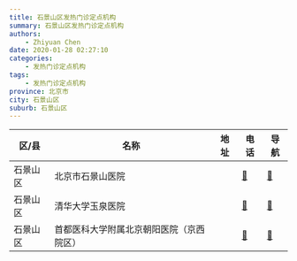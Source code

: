 ```yaml
---
title: 石景山区发热门诊定点机构
summary: 石景山区发热门诊定点机构
authors: 
    - Zhiyuan Chen
date: 2020-01-28 02:27:10
categories: 
    - 发热门诊定点机构
tags: 
    - 发热门诊定点机构
province: 北京市
city: 石景山区
suburb: 石景山区
---
```


|  区/县  |  名称  |  地址  |  电话  |  导航  |
|------|-------|------|------|------|
|  石景山区  |  北京市石景山医院  |    |  [🧭](https://ditu.amap.com/search?query=北京市石景山医院)  |  [🧭](https://ditu.amap.com/search?query=北京市石景山医院)  
|  石景山区  |  清华大学玉泉医院  |    |  [🧭](https://ditu.amap.com/search?query=清华大学玉泉医院)  |  [🧭](https://ditu.amap.com/search?query=清华大学玉泉医院)  
|  石景山区  |  首都医科大学附属北京朝阳医院（京西院区）  |    |  [🧭](https://ditu.amap.com/search?query=首都医科大学附属北京朝阳医院（京西院区）)  |  [🧭](https://ditu.amap.com/search?query=首都医科大学附属北京朝阳医院（京西院区）)  

